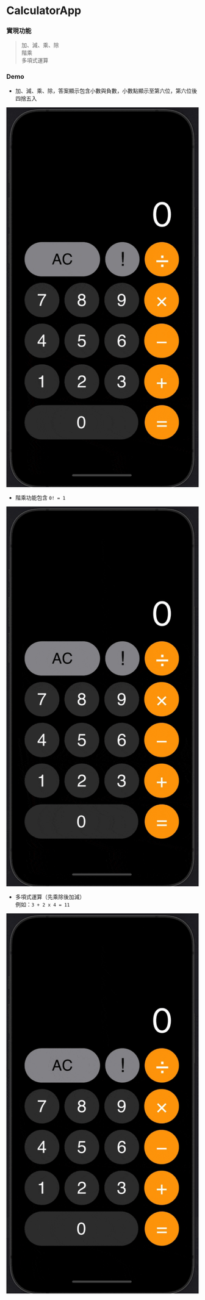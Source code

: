 # CalculatorApp
### 實現功能
> 加、減、乘、除  
> 階乘   
> 多項式運算

### Demo
* 加、減、乘、除，答案顯示包含小數與負數，小數點顯示至第六位，第六位後四捨五入

![](https://github.com/BillyHuang1027/CalculatorApp/blob/main/plus_minus_multiple_divide.gif)     

* 階乘功能包含 `0! = 1`

![](https://github.com/BillyHuang1027/CalculatorApp/blob/main/factorial.gif)

* 多項式運算（先乘除後加減）   
例如：`3 + 2 x 4 = 11`

![](https://github.com/BillyHuang1027/CalculatorApp/blob/main/polynomial.gif)
